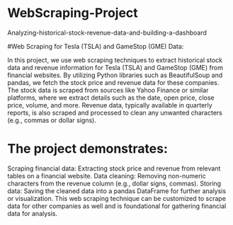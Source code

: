 # WebScraping-Project
Analyzing-historical-stock-revenue-data-and-building-a-dashboard

#Web Scraping for Tesla (TSLA) and GameStop (GME) Data:

In this project, we use web scraping techniques to extract historical stock data and revenue information for Tesla (TSLA) and GameStop (GME) from financial websites. By utilizing Python libraries such as BeautifulSoup and pandas, we fetch the stock price and revenue data for these companies. The stock data is scraped from sources like Yahoo Finance or similar platforms, where we extract details such as the date, open price, close price, volume, and more. Revenue data, typically available in quarterly reports, is also scraped and processed to clean any unwanted characters (e.g., commas or dollar signs).

# The project demonstrates:

Scraping financial data: Extracting stock price and revenue from relevant tables on a financial website.
Data cleaning: Removing non-numeric characters from the revenue column (e.g., dollar signs, commas).
Storing data: Saving the cleaned data into a pandas DataFrame for further analysis or visualization.
This web scraping technique can be customized to scrape data for other companies as well and is foundational for gathering financial data for analysis.
